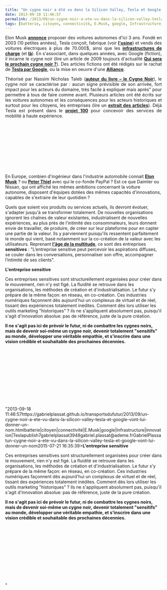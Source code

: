 ```yaml
---
title: "Un cygne noir a été vu dans la Silicon Valley, Tesla et Google vont lui donner un nom"
date: 2013-09-18 11:46:57
permalink: /2013/09/un-cygne-noir-a-ete-vu-dans-la-silicon-valley-tesla-et-google-vont-lui-donner-un-nom.html
tags: [batterie, citoyen, connectivité, E.Musk, google, Infrastructure, innovation, Tesla]
---
```


<p style="text-align: justify;">Elon Musk <strong><a href="http://www.reuters.com/article/2013/09/18/us-tesla-selfdriving-idUSBRE98H01720130918" target="_blank">annonce</a></strong> proposer des voitures autonomes d'ici 3 ans. Fondé en 2003 (10 petites années), Tesla conçoit, fabrique (voir <strong><a href="http://www.wired.com/autopia/2013/07/tesla-plant-video/?cid=co9861714" target="_blank">l'usine</a></strong>) et vends des voitures électriques à plus de 70.000$, ainsi que les <strong><a href="http://www.psfk.com/2013/06/tesla-charging-stations.html" target="_blank">infrastructures de charge</a></strong> (et <strong><a href="http://www.voiture-electrique-populaire.fr/actualites/tesla-elargit-son-reseau-supercharger" target="_blank">là</a></strong>). En s'associant, dans quelques années, avec Google (fiction), il incarne le cygne noir (lire un article de 2009 toujours d'actualité <strong><a href="https://gabrielplassat.github.io/transportsdufutur/2009/11/quel-sera-le-prochain-cygne-noir-.html" target="_blank">Qui sera le prochain cygne noir ?</a></strong>). Des articles fictions ont été rédigés sur le rachat de <strong><a href="http://www.treehugger.com/cars/google-buying-tesla-motors-does-it-make-sense.html" target="_blank">Tesla par Google</a></strong>, ou la mise en oeuvre d'une <strong><a href="https://gabrielplassat.github.io/transportsdufutur/2013/04/en-supprimant-quasiment-la-matiere-pour-ne-garder-que-les-flux-et-les-renverser-les-glass-avaient-to-1.html" target="_blank">Alliance</a></strong>.</p> <p style="text-align: justify;">Théorisé par Nassim Nicholas Taleb (<strong><a href="http://www.amazon.fr/cygne-noir-puissance-limprevisible/dp/2251443487">auteur du livre – le Cygne Noir</a></strong>), le cygne noir se caractérise par : aucun signe prévisible de son arrivée, fort impact pour les acteurs du domaine, très facile à expliquer mais après" pour permettre à tous de faire comme avant. Plusieurs articles ont été écrits sur les voitures autonomes et les conséquences pour les acteurs historiques et surtout pour les citoyens, les entreprises (lire un <strong><a href="https://gabrielplassat.github.io/transportsdufutur/?s=cybercar"" target=""_blank"">extrait des articles</a></strong>). Déjà Tesla est présent dans le <strong><a href=""http://techcrunch.com/2013/04/02/downtown-project-buys-100-tesla-model-ss-to-launch-project-100-a-car-sharing-service-in-las-vegas/"" target=""_blank"">projet 100</a></strong> pour concevoir des services de mobilité à haute expérience. </p>   <!--more-->  <iframe frameborder=""0"" height=""315"" src=""//www.youtube.com/embed/8_lfxPI5ObM?list=UUftwRNsjfRo08xYE31tkiyw"" width=""560""></iframe> <p style=""text-align: justify>En Europe, combien d'ingénieur dans l'industrie automobile connait <strong><a href=""http://fr.wikipedia.org/wiki/Elon_Musk"" target=""_blank"">Elon Musk</a></strong> ? ou <strong><a href=""http://fr.wikipedia.org/wiki/Peter_Thiel"" target=""_blank"">Peter Thiel</a></strong> avec qui le co-fonde PayPal ? Est ce que Daimler ou Nissan, qui ont affiché les mêmes ambitions concernant la voiture autonome, disposent d'équipes dotées des mêmes capacités d'innovations, capables de s'extraire de leur quotidien ? </p> <p style=""text-align: justify>Quels que soient vos produits ou services actuels, ils devront évoluer, s'adapter jusqu'à se transformer totalement. De nouvelles organisations ignorent les chaînes de valeur existantes, industrialisent de nouvelles expériences, au plus près de l'intimité des consommateurs, leurs donnent envie de travailler, de produire, de créer sur leur plateforme pour en capter une partie de la valeur. Ils y parviennent puisqu'ils ressentent parfaitement le monde qui vient, basé notamment sur la co-création de la valeur avec les utilisateurs. Reprenant <a href="https://gabrielplassat.github.io/transportsdufutur/2013/02/les-transports-a-lage-de-la-multitude.html"" target=""_blank""><strong>l'âge de la multitude</strong></a>, ce sont des entreprises <strong>sensitives</strong> : "L’entreprise sensitive peut percevoir les aspirations diffuses, se couler dans les conversations, personnaliser son offre, accompagner l’intimité de ses clients". </p> <p style=""text-align: justify><strong>L'entreprise sensitive</strong></p> <p style=""text-align: justify>Ces entreprises sensitives sont structurellement organisées pour créer dans le mouvement, rien n'y est figé. La fluidité se retrouve dans les organisations, les méthodes de création et d'industrialisation. Le futur s'y prépare de la même façon: en réseau, en co-création. Ces industries numériques façonnent dès aujourd'hui un complexus de virtuel et de réel, tissant des expériences totalement inédites. Comment dès lors utiliser les outils marketing "historiques" ? ils ne s'appliquent absolument pas, puisqu'il s'agit d'innovation absolue: pas de référence, juste de la pure création. </p> <p style=""text-align: justify><strong>Il ne s'agit pas ici de prévoir le futur, ni de combattre les cygnes noirs, mais de devenir soi-même un cygne noir, devenir totalement "sensitifs" au monde, développer une véritable empathie, et s'inscrire dans une vision crédible et souhaitable des prochaines décennies.</strong></p> <p style=""text-align: justify> </p> <p style=""text-align: justify> </p> <p style=""text-align: justify> </p> <p style=""text-align: justify> </p> <p style=""text-align: justify> </p> <p> </p>"2013-09-18 11:46:57https://gabrielplassat.github.io/transportsdufutur/2013/09/un-cygne-noir-a-ete-vu-dans-la-silicon-valley-tesla-et-google-vont-lui-donner-un-nom.htmlbatterie|citoyen|connectivité|E.Musk|google|Infrastructure|innovation|Teslapublish7gabrielplassat3948gabriel.plassat@ademe.frGabrielPlassatun-cygne-noir-a-ete-vu-dans-la-silicon-valley-tesla-et-google-vont-lui-donner-un-nom2015-07-21 16:35:39><strong>L'entreprise sensitive</strong></p> <p style=""text-align: justify>Ces entreprises sensitives sont structurellement organisées pour créer dans le mouvement, rien n'y est figé. La fluidité se retrouve dans les organisations, les méthodes de création et d'industrialisation. Le futur s'y prépare de la même façon: en réseau, en co-création. Ces industries numériques façonnent dès aujourd'hui un complexus de virtuel et de réel, tissant des expériences totalement inédites. Comment dès lors utiliser les outils marketing "historiques" ? ils ne s'appliquent absolument pas, puisqu'il s'agit d'innovation absolue: pas de référence, juste de la pure création. </p> <p style=""text-align: justify><strong>Il ne s'agit pas ici de prévoir le futur, ni de combattre les cygnes noirs, mais de devenir soi-même un cygne noir, devenir totalement "sensitifs" au monde, développer une véritable empathie, et s'inscrire dans une vision crédible et souhaitable des prochaines décennies.</strong></p> <p style=""text-align: justify> </p> <p style=""text-align: justify> </p> <p style=""text-align: justify> </p> <p style=""text-align: justify> </p> <p style=""text-align: justify> </p> <p> </p>"
